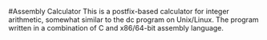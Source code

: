 #Assembly Calculator
This is a postfix-based calculator for integer arithmetic, somewhat similar to the dc program on Unix/Linux. 
The program written in a combination of C and x86/64-bit assembly language.
